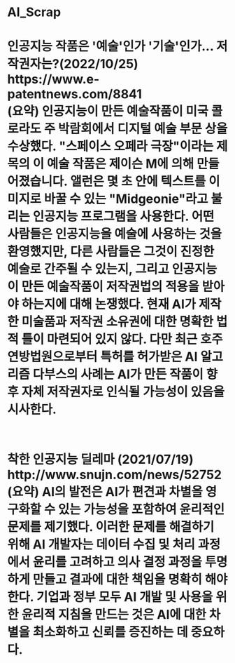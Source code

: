 # AI_Scrap

<h1>인공지능 작품은 '예술'인가 '기술'인가... 저작권자는?(2022/10/25)<br>
https://www.e-patentnews.com/8841<br>
(요약) 인공지능이 만든 예술작품이 미국 콜로라도 주 박람회에서 디지털 예술 부문 상을 수상했다. "스페이스 오페라 극장"이라는 제목의 이 예술 작품은 제이슨 M에 의해 만들어졌습니다. 앨런은 몇 초 안에 텍스트를 이미지로 바꿀 수 있는 "Midgeonie"라고 불리는 인공지능 프로그램을 사용한다. 어떤 사람들은 인공지능을 예술에 사용하는 것을 환영했지만, 다른 사람들은 그것이 진정한 예술로 간주될 수 있는지, 그리고 인공지능이 만든 예술작품이 저작권법의 적용을 받아야 하는지에 대해 논쟁했다. 현재 AI가 제작한 미술품과 저작권 소유권에 대한 명확한 법적 틀이 마련되어 있지 않다. 다만 최근 호주 연방법원으로부터 특허를 허가받은 AI 알고리즘 다부스의 사례는 AI가 만든 작품이 향후 자체 저작권자로 인식될 가능성이 있음을 시사한다.
<br><br>
<h1>착한 인공지능 딜레마 (2021/07/19)<br>
http://www.snujn.com/news/52752<br>
(요약) AI의 발전은 AI가 편견과 차별을 영구화할 수 있는 가능성을 포함하여 윤리적인 문제를 제기했다. 이러한 문제를 해결하기 위해 AI 개발자는 데이터 수집 및 처리 과정에서 윤리를 고려하고 의사 결정 과정을 투명하게 만들고 결과에 대한 책임을 명확히 해야 한다. 기업과 정부 모두 AI 개발 및 사용을 위한 윤리적 지침을 만드는 것은 AI에 대한 차별을 최소화하고 신뢰를 증진하는 데 중요하다.
